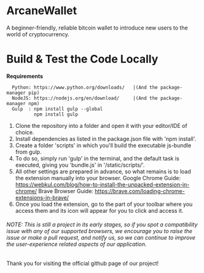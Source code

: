 # ArcaneWallet
A beginner-friendly, reliable bitcoin wallet to introduce new users to the world of cryptocurrency.


# Build & Test the Code Locally
  **Requirements**
  ```
    Python: https://www.python.org/downloads/   |(And the package-manager pip)
    NodeJS: https://nodejs.org/en/download/     |(And the package-manager npm)
    Gulp  : npm install gulp --global
            npm install gulp
  ```

1) Clone the repository into a folder and open it with your editor/IDE of choice.
2) Install dependencies as listed in the package.json file with 'npm install'.
3) Create a folder 'scripts' in which you'll build the executable js-bundle from gulp.
4) To do so, simply run 'gulp' in the terminal, and the default task is executed, giving you 'bundle.js' in '/static/scripts/'.
5) All other settings are prepared in advance, so what remains is to load the extension manually into your browser.
    Google Chrome Guide: https://webkul.com/blog/how-to-install-the-unpacked-extension-in-chrome/
    Brave Browser Guide: https://brave.com/loading-chrome-extensions-in-brave/
6) Once you load the extension, go to the part of your toolbar where you access them and its icon will appear for you to click and access it.

###### NOTE: This is still a project in its early stages, so if you spot a compatibility issue with any of our supported browsers, we encourage you to raise the issue or make a pull request, and notify us, so we can continue to improve the user-experience related aspects of our application.

Thank you for visiting the official github page of our project!
